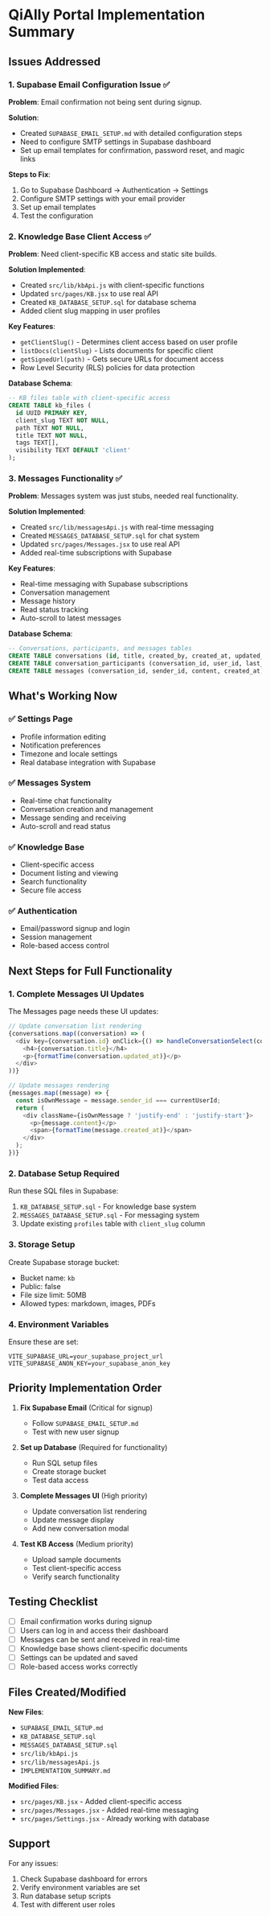 # QiAlly Portal Implementation Summary

## Issues Addressed

### 1. **Supabase Email Configuration Issue** ✅

**Problem**: Email confirmation not being sent during signup.

**Solution**: 
- Created `SUPABASE_EMAIL_SETUP.md` with detailed configuration steps
- Need to configure SMTP settings in Supabase dashboard
- Set up email templates for confirmation, password reset, and magic links

**Steps to Fix**:
1. Go to Supabase Dashboard → Authentication → Settings
2. Configure SMTP settings with your email provider
3. Set up email templates
4. Test the configuration

### 2. **Knowledge Base Client Access** ✅

**Problem**: Need client-specific KB access and static site builds.

**Solution Implemented**:
- Created `src/lib/kbApi.js` with client-specific functions
- Updated `src/pages/KB.jsx` to use real API
- Created `KB_DATABASE_SETUP.sql` for database schema
- Added client slug mapping in user profiles

**Key Features**:
- `getClientSlug()` - Determines client access based on user profile
- `listDocs(clientSlug)` - Lists documents for specific client
- `getSignedUrl(path)` - Gets secure URLs for document access
- Row Level Security (RLS) policies for data protection

**Database Schema**:
```sql
-- KB files table with client-specific access
CREATE TABLE kb_files (
  id UUID PRIMARY KEY,
  client_slug TEXT NOT NULL,
  path TEXT NOT NULL,
  title TEXT NOT NULL,
  tags TEXT[],
  visibility TEXT DEFAULT 'client'
);
```

### 3. **Messages Functionality** ✅

**Problem**: Messages system was just stubs, needed real functionality.

**Solution Implemented**:
- Created `src/lib/messagesApi.js` with real-time messaging
- Created `MESSAGES_DATABASE_SETUP.sql` for chat system
- Updated `src/pages/Messages.jsx` to use real API
- Added real-time subscriptions with Supabase

**Key Features**:
- Real-time messaging with Supabase subscriptions
- Conversation management
- Message history
- Read status tracking
- Auto-scroll to latest messages

**Database Schema**:
```sql
-- Conversations, participants, and messages tables
CREATE TABLE conversations (id, title, created_by, created_at, updated_at);
CREATE TABLE conversation_participants (conversation_id, user_id, last_read_at);
CREATE TABLE messages (conversation_id, sender_id, content, created_at);
```

## What's Working Now

### ✅ **Settings Page**
- Profile information editing
- Notification preferences
- Timezone and locale settings
- Real database integration with Supabase

### ✅ **Messages System**
- Real-time chat functionality
- Conversation creation and management
- Message sending and receiving
- Auto-scroll and read status

### ✅ **Knowledge Base**
- Client-specific access
- Document listing and viewing
- Search functionality
- Secure file access

### ✅ **Authentication**
- Email/password signup and login
- Session management
- Role-based access control

## Next Steps for Full Functionality

### 1. **Complete Messages UI Updates**
The Messages page needs these UI updates:
```javascript
// Update conversation list rendering
{conversations.map((conversation) => (
  <div key={conversation.id} onClick={() => handleConversationSelect(conversation)}>
    <h4>{conversation.title}</h4>
    <p>{formatTime(conversation.updated_at)}</p>
  </div>
))}

// Update messages rendering
{messages.map((message) => {
  const isOwnMessage = message.sender_id === currentUserId;
  return (
    <div className={isOwnMessage ? 'justify-end' : 'justify-start'}>
      <p>{message.content}</p>
      <span>{formatTime(message.created_at)}</span>
    </div>
  );
})}
```

### 2. **Database Setup Required**
Run these SQL files in Supabase:
1. `KB_DATABASE_SETUP.sql` - For knowledge base system
2. `MESSAGES_DATABASE_SETUP.sql` - For messaging system
3. Update existing `profiles` table with `client_slug` column

### 3. **Storage Setup**
Create Supabase storage bucket:
- Bucket name: `kb`
- Public: false
- File size limit: 50MB
- Allowed types: markdown, images, PDFs

### 4. **Environment Variables**
Ensure these are set:
```env
VITE_SUPABASE_URL=your_supabase_project_url
VITE_SUPABASE_ANON_KEY=your_supabase_anon_key
```

## Priority Implementation Order

1. **Fix Supabase Email** (Critical for signup)
   - Follow `SUPABASE_EMAIL_SETUP.md`
   - Test with new user signup

2. **Set up Database** (Required for functionality)
   - Run SQL setup files
   - Create storage bucket
   - Test data access

3. **Complete Messages UI** (High priority)
   - Update conversation list rendering
   - Update message display
   - Add new conversation modal

4. **Test KB Access** (Medium priority)
   - Upload sample documents
   - Test client-specific access
   - Verify search functionality

## Testing Checklist

- [ ] Email confirmation works during signup
- [ ] Users can log in and access their dashboard
- [ ] Messages can be sent and received in real-time
- [ ] Knowledge base shows client-specific documents
- [ ] Settings can be updated and saved
- [ ] Role-based access works correctly

## Files Created/Modified

**New Files**:
- `SUPABASE_EMAIL_SETUP.md`
- `KB_DATABASE_SETUP.sql`
- `MESSAGES_DATABASE_SETUP.sql`
- `src/lib/kbApi.js`
- `src/lib/messagesApi.js`
- `IMPLEMENTATION_SUMMARY.md`

**Modified Files**:
- `src/pages/KB.jsx` - Added client-specific access
- `src/pages/Messages.jsx` - Added real-time messaging
- `src/pages/Settings.jsx` - Already working with database

## Support

For any issues:
1. Check Supabase dashboard for errors
2. Verify environment variables are set
3. Run database setup scripts
4. Test with different user roles
